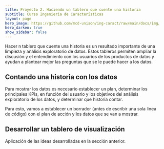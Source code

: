 ```yaml
---
title: Proyecto 2. Haciendo un tablero que cuente una historia
subtitle: Curso Ingeniería de Características
layout: page
hero_image: https://github.com/mcd-unison/ing-caract/raw/main/docs/img/dash-banner.jpg
hero_darken: true
show_sidebar: false
---
```



Hacer n tablero que cuente una historia es un resultado importante de una limpieza y análisis exploratorio de datos. 
Estos tableros permiten ampliar la discusión y el entendimiento con los usuarios de los productos de datos y 
ayudan a plantear mejor las preguntas que se le puede hacer a los datos.


## Contando una historia con los datos

Para mostrar los datos es necesario establecer un plan, determinar los
principales KPIs, en función del usuario y los objetivos del análisis exploratorio de los datos, 
y determinar que historia contar. 

Para esto, vamos a establecer un borrador (antes de escribir una sola linea de código) con el plan
de acción y los datos que se van a mostrar.

## Desarrollar un tablero de visualización

Aplicación de las ideas desarrolladas en la sección anterior.
